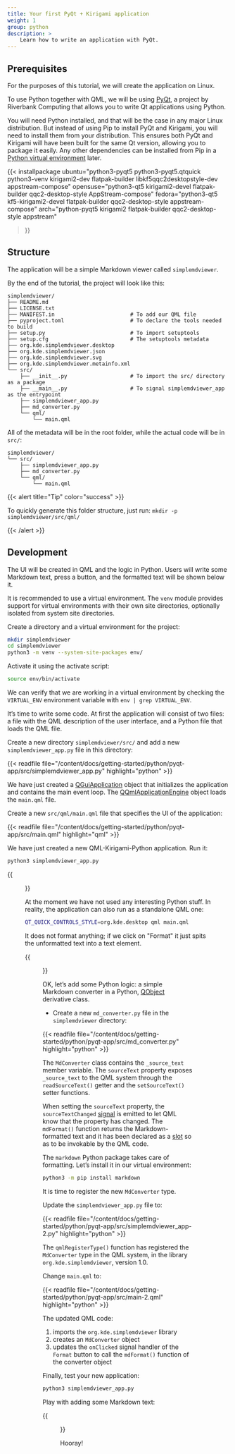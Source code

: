 ```yaml
---
title: Your first PyQt + Kirigami application
weight: 1
group: python
description: >
    Learn how to write an application with PyQt.
---
```


## Prerequisites

For the purposes of this tutorial, we will create the application on Linux.

To use Python together with QML, we will be using
[PyQt](https://riverbankcomputing.com/software/pyqt/intro), a project by
Riverbank Computing that allows you to write Qt applications using Python.

You will need Python installed, and that will be the case in any major Linux
distribution. But instead of using Pip to install PyQt and Kirigami, you will
need to install them from your distribution. This ensures both PyQt and
Kirigami will have been built for the same Qt version, allowing you to package
it easily. Any other dependencies can be installed from Pip in a
[Python virtual environment](https://docs.python.org/3/library/venv.html) later.

{{< installpackage
    ubuntu="python3-pyqt5 python3-pyqt5.qtquick python3-venv kirigami2-dev flatpak-builder libkf5qqc2desktopstyle-dev appstream-compose"
    opensuse="python3-qt5 kirigami2-devel flatpak-builder qqc2-desktop-style AppStream-compose"
    fedora="python3-qt5 kf5-kirigami2-devel flatpak-builder qqc2-desktop-style appstream-compose"
    arch="python-pyqt5 kirigami2 flatpak-builder qqc2-desktop-style appstream"
>}}

## Structure

The application will be a simple Markdown viewer called `simplemdviewer`.

By the end of the tutorial, the project will look like this:

```
simplemdviewer/
├── README.md
├── LICENSE.txt
├── MANIFEST.in                        # To add our QML file
├── pyproject.toml                     # To declare the tools needed to build
├── setup.py                           # To import setuptools
├── setup.cfg                          # The setuptools metadata
├── org.kde.simplemdviewer.desktop
├── org.kde.simplemdviewer.json
├── org.kde.simplemdviewer.svg
├── org.kde.simplemdviewer.metainfo.xml
└── src/
    ├── __init__.py                    # To import the src/ directory as a package
    ├── __main__.py                    # To signal simplemdviewer_app as the entrypoint
    ├── simplemdviewer_app.py
    ├── md_converter.py
    └── qml/
        └── main.qml
```

All of the metadata will be in the root folder, while the actual code will be
in `src/`:

```
simplemdviewer/
└── src/
    ├── simplemdviewer_app.py
    ├── md_converter.py
    └── qml/
        └── main.qml
```

{{< alert title="Tip" color="success" >}}

To quickly generate this folder structure, just run: `mkdir -p simplemdviewer/src/qml/`

{{< /alert >}}

## Development

The UI will be created in QML and the logic in Python. Users will write some
Markdown text, press a button, and the formatted text will be shown below it.

It is recommended to use a virtual environment. The `venv` module provides
support for virtual environments with their own site directories,
optionally isolated from system site directories.

Create a directory and a virtual environment for the project:

```bash
mkdir simplemdviewer
cd simplemdviewer
python3 -m venv --system-site-packages env/
``` 

Activate it using the activate script:

```bash
source env/bin/activate
```

We can verify that we are working in a virtual environment by checking
the `VIRTUAL_ENV` environment variable with `env | grep VIRTUAL_ENV`.

It’s time to write some code. At first the application will consist of two files:
a file with the QML description of the user interface, and a Python file that
loads the QML file.

Create a new directory `simplemdviewer/src/` and add a new
`simplemdviewer_app.py` file in this directory:

{{< readfile file="/content/docs/getting-started/python/pyqt-app/src/simplemdviewer_app.py" highlight="python" >}}

We have just created a
[QGuiApplication](https://www.riverbankcomputing.com/static/Docs/PyQt6/api/qtgui/qguiapplication.html)
object that initializes the application and contains the main event loop. The
[QQmlApplicationEngine](https://www.riverbankcomputing.com/static/Docs/PyQt6/api/qtqml/qqmlapplicationengine.html)
object loads the `main.qml` file.

Create a new `src/qml/main.qml` file that specifies the UI of the application:

{{< readfile file="/content/docs/getting-started/python/pyqt-app/src/main.qml" highlight="qml" >}}

We have just created a new QML-Kirigami-Python application. Run it:

```bash
python3 simplemdviewer_app.py
```

{{<figure src="simplemdviewer1.webp" class="text-center">}}

At the moment we have not used any interesting Python stuff. In reality,
the application can also run as a standalone QML one:

```bash
QT_QUICK_CONTROLS_STYLE=org.kde.desktop qml main.qml
```

It does not format anything; if we click on "Format" it just spits the
unformatted text into a text element.

{{<figure src="simplemdviewer2.webp" class="text-center">}}

OK, let’s add some Python logic: a simple Markdown converter in a
Python, [QObject](https://doc.qt.io/qtforpython-5/PySide2/QtCore/QObject.html#qobject) 
derivative class.

- Create a new `md_converter.py` file in the `simplemdviewer` directory:

{{< readfile file="/content/docs/getting-started/python/pyqt-app/src/md_converter.py" highlight="python" >}}

The `MdConverter` class contains the `_source_text` member
variable. The `sourceText` property exposes `_source_text`
to the QML system through the `readSourceText()` getter and the
`setSourceText()` setter functions.

When setting the `sourceText` property, the `sourceTextChanged`
[signal](https://www.riverbankcomputing.com/static/Docs/PyQt6/signals_slots.html#PyQt6.QtCore.pyqtSignal)
is emitted to let QML know that the property has changed. The `mdFormat()`
function returns the Markdown-formatted text and it has been declared as a
[slot](https://www.riverbankcomputing.com/static/Docs/PyQt6/signals_slots.html#the-pyqtslot-decorator)
so as to be invokable by the QML code.

The `markdown` Python package takes care of formatting. Let’s install
it in our virtual environment:

```bash
python3 -m pip install markdown
```

It is time to register the new `MdConverter` type.

Update the `simplemdviewer_app.py` file to:

{{< readfile file="/content/docs/getting-started/python/pyqt-app/src/simplemdviewer_app-2.py" highlight="python" >}}

The `qmlRegisterType()` function has registered the `MdConverter` type in the
QML system, in the library `org.kde.simplemdviewer`, version 1.0.

Change `main.qml` to:

{{< readfile file="/content/docs/getting-started/python/pyqt-app/src/main-2.qml" highlight="python" >}}

The updated QML code:

1. imports the `org.kde.simplemdviewer` library
2. creates an `MdConverter` object
3. updates the `onClicked` signal handler of the `Format` button to
call the `mdFormat()` function of the converter object

Finally, test your new application:

```bash
python3 simplemdviewer_app.py
```

Play with adding some Markdown text:

{{<figure src="simplemdviewer3.webp" class="text-center">}}

Hooray!
